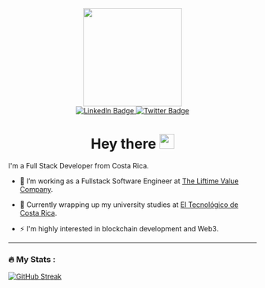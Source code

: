 <div id="header" align="center">
  <img src="https://media.giphy.com/media/Dh5q0sShxgp13DwrvG/giphy.gif" width="200"/>
  <div id="badges">
    <a href="https://www.linkedin.com/in/daniel-bejarano-alfaro-18a283206/">
      <img src="https://img.shields.io/badge/LinkedIn-blue?style=for-the-badge&logo=linkedin&logoColor=white" alt="LinkedIn Badge"/>
    </a>
    <a href="https://twitter.com/lil_beja">
      <img src="https://img.shields.io/badge/Twitter-blue?style=for-the-badge&logo=twitter&logoColor=white" alt="Twitter Badge"/>
    </a>
  </div>
  <img src="https://komarev.com/ghpvc/?username=dbejarano820&style=flat-square&color=blue" alt=""/>
  <h1>
    Hey there
    <img src="https://media.giphy.com/media/hvRJCLFzcasrR4ia7z/giphy.gif" width="30px"/>
  </h1>
</div>

I'm a Full Stack Developer from Costa Rica.
- :telescope: I’m working as a Fullstack Software Engineer at [The Liftime Value Company](https://www.ltvco.com/).

- :seedling: Currently wrapping up my university studies at [El Tecnológico de Costa Rica](https://www.tec.ac.cr/).

- :zap: I'm highly interested in blockchain development and Web3.

---

### :fire: My Stats :
[![GitHub Streak](http://github-readme-streak-stats.herokuapp.com?user=dbejarano820&theme=dark&background=000000)](https://git.io/streak-stats)
